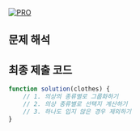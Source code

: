 [![PRO]][Link]

## 문제 해석



## 최종 제출 코드

```javascript
function solution(clothes) {
    // 1. 의상의 종류별로 그룹화하기
    // 2. 의상 종류별로 선택지 계산하기
    // 3. 하나도 입지 않은 경우 제외하기
}
```

<br/><!---------------------------------------------------------------------------->

[PRO]: https://github.com/GoSSaChin/algorithm-js/assets/107768516/67c43b52-bc3f-4571-a249-5519021afbb0
[Link]: https://school.programmers.co.kr/learn/courses/30/lessons/42578

